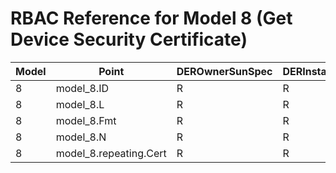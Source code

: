 # RBAC Reference for Model 8 (Get Device Security Certificate)

| Model | Point | DEROwnerSunSpec | DERInstallerSunSpec | DERVendorSunSpec | ServiceProviderSunSpec | GridOperatorSunSpec |
|-------|-------|------------------|---------------------|------------------|------------------------|---------------------|
| 8 | model_8.ID | R | R | R | R | R |
| 8 | model_8.L | R | R | R | R | R |
| 8 | model_8.Fmt | R | R | R | R | R |
| 8 | model_8.N | R | R | R | R | R |
| 8 | model_8.repeating.Cert | R | R | R | R | R |
